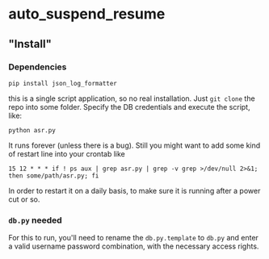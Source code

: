 # auto_suspend_resume

## "Install"

### Dependencies

    pip install json_log_formatter

this is a single script application, so no real installation.
Just `git clone` the repo into some folder. Specify the DB credentials and execute the
script, like:

    python asr.py

It runs forever (unless there is a bug). Still you might want to add some kind
of restart line into your crontab like

    15 12 * * * if ! ps aux | grep asr.py | grep -v grep >/dev/null 2>&1; then some/path/asr.py; fi

In order to restart it on a daily basis, to make sure it is running after a power cut or so.

### `db.py` needed

For this to run, you'll need to rename the `db.py.template` to `db.py`
and enter a valid username password combination, with the necessary access rights.

